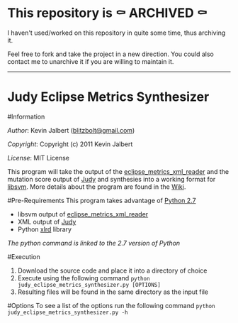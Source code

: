 # This repository is ⚰️ ARCHIVED ⚰️

I haven't used/worked on this repository in quite some time, thus archiving it.

Feel free to fork and take the project in a new direction. You could also contact me to unarchive it if you are willing to maintain it.

-----

# Judy Eclipse Metrics Synthesizer

#Information

*Author*:    Kevin Jalbert  (blitzbolt@gmail.com)

*Copyright*: Copyright (c) 2011 Kevin Jalbert

*License*:   MIT License

This program will take the output of the [eclipse\_metrics\_xml\_reader](https://github.com/kevinjalbert/eclipse_metrics_xml_reader "Eclipse Metrics XML Reader") and the mutation score output of [Judy](http://www.e-informatyka.pl/sens/Wiki.jsp?page=Projects.Judy "Judy") and synthesies into a working format for [libsvm](http://www.csie.ntu.edu.tw/~cjlin/libsvm/ "libsvm"). More details about the program are found in the [Wiki](https://github.com/kevinjalbert/judy_eclipse_metrics_synthesizer/wiki "Wiki").

#Pre-Requirements
This program takes advantage of [Python 2.7](http://www.python.org/ "Python")

* libsvm output of [eclipse\_metrics\_xml\_reader](https://github.com/kevinjalbert/eclipse_metrics_xml_reader "Eclipse Metrics XML Reader")
* XML output of [Judy](http://www.e-informatyka.pl/sens/Wiki.jsp?page=Projects.Judy "Judy")
* Python [xlrd](http://www.python-excel.org/ "Python Excel - xlrd") library

_The python command is linked to the 2.7 version of Python_

#Execution
1. Download the source code and place it into a directory of choice
2. Execute using the following command ```python judy_eclipse_metrics_synthesizer.py [OPTIONS]```
3. Resulting files will be found in the same directory as the input file

#Options
To see a list of the options run the following command ```python judy_eclipse_metrics_synthesizer.py -h```
